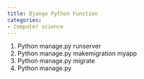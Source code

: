 ```yaml
---
title: Django Python Function
categories:
- Computer science
---
```


1. Python manage.py runserver
2. Python manage.py makemigration myapp
3. Python manage.py migrate
4. Python manage.py 

